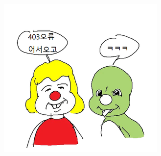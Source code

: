 ![AWS Hello](https://raw.githubusercontent.com/genesis0614/test/refs/heads/main/20220401_6246bcd6c88c8.png)

